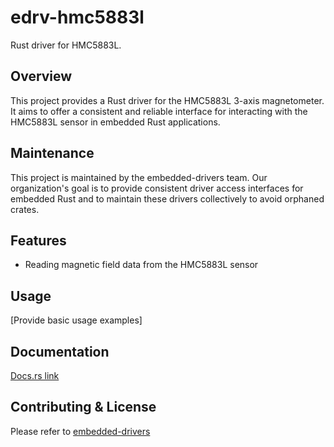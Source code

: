 # edrv-hmc5883l

Rust driver for HMC5883L.

## Overview

This project provides a Rust driver for the HMC5883L 3-axis magnetometer. It aims to offer a consistent and reliable interface for interacting with the HMC5883L sensor in embedded Rust applications.

## Maintenance

This project is maintained by the embedded-drivers team. Our organization's goal is to provide consistent driver access interfaces for embedded Rust and to maintain these drivers collectively to avoid orphaned crates.

## Features

- Reading magnetic field data from the HMC5883L sensor

## Usage

[Provide basic usage examples]

## Documentation

[Docs.rs link](https://docs.rs/edrv-hmc5883l/)

## Contributing & License

Please refer to [embedded-drivers](https://github.com/embedded-drivers/embedded-drivers)
